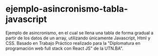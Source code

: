 # ejemplo-asincronismo-tabla-javascript
Ejemplo de asincronismo, en el cual se llena una tabla de forma gradual a partir de los datos de un array, utilizando únicamente Javascript, Html y CSS. Basado en Trabajo Práctico realizado para la "Diplomatura en programación web full stack con React JS" de la UTN.BA".
